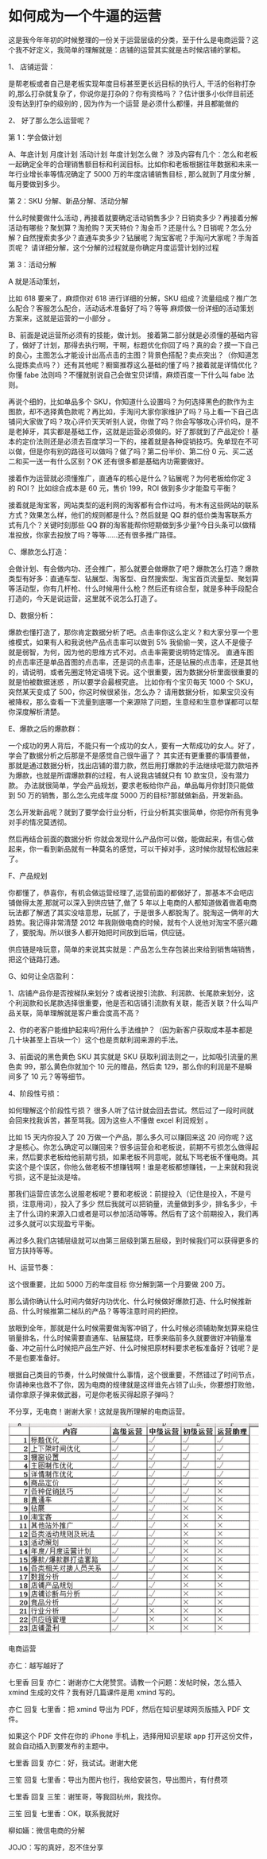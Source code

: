 # 如何成为一个牛逼的运营

这是我今年年初的时候整理的一份关于运营层级的分类，至于什么是电商运营？这个我不好定义，我简单的理解就是：店铺的运营其实就是古时候店铺的掌柜。

1、 店铺运营：

是帮老板或者自己是老板实现年度目标甚至更长远目标的执行人, 干活的俗称打杂的,那么打杂就复杂了，你说你是打杂的？你有资格吗？？估计很多小伙伴目前还没有达到打杂的级别的 , 因为作为一个运营 是必须什么都懂，并且都能做的

2、 好了那么怎么运营呢？

第 1：学会做计划

A、年底计划 月度计划 活动计划 年度计划怎么做？
涉及内容有几个：怎么和老板一起确定全年的合理销售额目标和利润目标。比如你和老板根据往年数据和未来一年行业增长率等情况确定了 5000 万的年度店铺销售目标 , 那么就到了月度分解 , 每月要做到多少。

第 2：SKU 分解、新品分解、活动分解

什么时候要做什么活动 , 再接着就要确定活动销售多少？日销卖多少？再接着分解 活动有哪些？聚划算？淘抢购？天天特价？淘金币？还是什么？日销呢？怎么分解？自然搜索卖多少？直通车卖多少？钻展呢？淘宝客呢？手淘问大家呢？手淘首页呢？ 请详细分解，这个分解的过程就是你确定月度运营计划的过程

第 3：活动分解

A 就是活动策划，

比如 618 要来了，麻烦你对 618 进行详细的分解，SKU 组成？流量组成？推广怎么配合？客服怎么配合，活动话术准备好了吗？等等 麻烦做一份详细的活动策划方案来，这就是运营的一小部分 。

B、前面是说运营所必须有的技能，做计划。
接着第二部分就是必须懂的基础内容了，做好了计划，那得去执行啊，干啊，标题优化你回了吗？真的会？摸一下自己的良心，主图怎么才能设计出高点击的主图？背景色搭配？卖点突出？（你知道怎么提炼卖点吗？）还有其他呢？橱窗推荐这么基础的懂了吗？接着就是详情优化？你懂 fabe 法则吗？不懂就别说自己会做宝贝详情，麻烦百度一下什么叫 fabe 法则。

再说个细的，比如单品多个 SKU，你知道什么设置吗？为何选择黑色的款作为主图款，却不选择黄色款呢？再比如，手淘问大家你家维护了吗？马上看一下自己店铺问大家做了吗？攻心评价天天听别人说，你做了吗？你会写够攻心评价吗，是不是老掉牙，其实都是基础工作，这就是运营必须做的。好了那就到了产品定价！基本的定价法则还是必须去百度学习一下的，接着就是各种促销技巧。免单现在不可以做，但是你有别的路径可以做吗？做了吗？第二份半价、第二份 0 元、买二送二和买一送一有什么区别？OK 还有很多都是基础内功需要做好。

接着作为运营就必须懂推广，直通车的核心是什么？钻展呢？为何老板给你定 3 的 ROI？ 比如综合成本是 60 元，售价 199，ROI 做到多少才能盈亏平衡？

接着就是淘宝客，网站类型的返利网的淘客都有合作过吗，有木有这些网站的联系方式？效果怎么样，他们的规则都是什么？然后就是 QQ 群的低价类淘客联系方式有几个？关键时刻那些 QQ 群的淘客能帮你短期做到多少量?今日头条可以做精准投放，你家去投放了吗？等等……还有很多推广路径。

C、爆款怎么打造：

会做计划、有会做内功、还会推广，那么就要会做爆款了吧？爆款怎么打造？爆款类型有好多：直通车型、钻展型、淘客型、自然搜索型、淘宝首页流量型、聚划算等活动型，你有几杆枪、什么时候用什么枪？然后还有综合型，就是多种手段配合打造的，今天是说运营，这里就不说怎么打造了。

D、数据分析：

爆款也懂打造了，那你肯定数据分析了吧。点击率你这么定义？和大家分享一个思维模式，如果有人和我说他产品点击率可以做到 5% 我偷偷一笑，这人不是傻子就是弱智，为何，因为他的思维方式不对。点击率需要说明特定情况。
直通车图的点击率还是单品首图的点击率，还是词的点击率，还是钻展的点击率，还是其他的，请说明，或者先圈定特定语境下说。这个很重要，因为数据分析里面很重要的就是怕被数据迷惑 ，所以要学会最根究底。
比如你有个宝贝每天 1000 个 SKU，突然某天变成了 500，你这时候很紧张，怎么办？ 请用数据分析，如果宝贝没有被降权，那么查看一下流量到底哪一个来源除了问题，生意经和生意参谋都可以帮你深度解析清楚。

E、爆款之后的爆款群：

一个成功的男人背后，不能只有一个成功的女人，要有一大帮成功的女人。好了，学会了数据分析之后那是不是感觉自己很牛逼了？ 其实还有更重要的事情要做，那就是通过数据分析，找出店铺的潜力款，然后用打爆款的手法继续吧潜力款培养为爆款，也就是所谓爆款群的过程，有人说我店铺就只有 10 款宝贝，没有潜力款。
办法就很简单，学会产品规划，要求老板给你产品，单品每月你封顶只能做到 50 万的销售，那么怎么完成年度 5000 万的目标?那就做新品，开发新品。

怎么开发新品呢？就到了要学会行业分析，行业分析其实很简单，你把你所有竞争对手的情况莫透彻。

然后再结合前面的数据分析 你就会发现什么产品你可以做，能做起来，有信心做起来，你一看到新品就有一种莫名的感觉，可以干掉对手，这时候你就轻松做起来了。

F、产品规划

你都懂了，恭喜你，有机会做运营经理了,运营前面的都做好了，那基本不会吧店铺做得太差,那就可以深入到供应链了,做了 5 年以上电商的人都知道做着做着电商玩法都了解透了其实没啥意思，玩腻了，于是很多人都脱淘了。脱淘这一俩年的大趋势。我记得非常清楚 2012 年我刚做电商的时候，就有个人说他对淘宝不感兴趣了，要脱淘。所以很多人都开始把时间放到后端，供应链。

供应链是啥玩意，简单的来说其实就是：产品怎么生存包装出来给到销售端销售，把这个链路打通。

G、如何让全店盈利：

1、店铺产品你是否按梯队来划分？或者说按引流款、利润款、长尾款来划分，这个利润款和长尾款选择很重要，他是否和店铺引流款有关联，能否关联？什么叫产品关联，简单理解就是客户重合度高不高？

2、你的老客户能维护起来吗?用什么手法维护？（因为新客户获取成本基本都是几十块甚至上百块一个）这个也是贡献利润来源的手法。

3、前面说的黑色黄色 SKU 其实就是 SKU 获取利润法则之一，比如吸引流量的黑色卖 99，那么黄色你就加个 10 元的赠品，然后卖 129，那么你的利润是不是瞬间多了 10 元？等等细节。

4、阶段性亏损：

如何理解这个阶段性亏损？ 很多人听了估计就会回去尝试。然后过了一段时间就会回来找我诉苦，甚至骂我。因为这些人不懂做 excel 利润规划 。

比如 15 天内你投入了 20 万做一个产品，那么多久可以赚回来这 20 问你呢？这才是核心。你怎么确定可以赚回来？很多运营会和老板说，前期不亏损怎么做得起来，然后要求老板给他前期亏损，如果老板不同意呢，就私下骂老板不懂电商。其实这个是个误区，你他么做老板不想赚钱啊！谁是老板都想赚钱，一上来就和我说亏损，这不是扯淡是啥。

那我们运营应该怎么说服老板呢？要和老板说：前提投入（记住是投入，不是亏损，注意用词），投入了多少 然后我就可以把销量，流量做到多少，排名多少，卡主了什么词的来源入口或者是可以参加活动等等。然后有了这个前期投入，我们再过多久就可以实现盈亏平衡。

再过多久我们店铺层级就可以由第三层级到第五层级，到时候我们可以获得更多的官方扶持等等。

H、运营节奏：

这个很重要，比如 5000 万的年度目标 你分解到第一个月要做 200 万。

那么请你确认什么时间内做好内功优化、什么时候做好爆款打造、什么时候推新品、什么时候推第二梯队的产品？等等注意时间的把控。

放眼到全年，那就是什么时候需要做淘客冲销了，什么时候必须辅助聚划算来稳住销量排名，什么时候需要直通车、钻展猛烧，旺季来临前多久就要做好冲销量准备、冲之前什么时候把产品生产好、什么时候把原材料要求老板准备好？钱呢？是不是也要准备好。

根据自己类目的节奏，什么时候做什么事情，这个很重要，不然错过了时间节点，你请神来也救不了你，因为电商的规律就是这样谁先占领了山头，你要想打败他，请你拿原子弹来做武器，可是你老板买得起原子弹吗？

不分享，无电商！谢谢大家！这就是我所理解的电商运营。

![](img/4534eac2831ef6b6c32c14e43ae4d5e5.jpg)

电商运营

亦仁：越写越好了

七里香 回复 亦仁：谢谢亦仁大佬赞赏。请教一个问题：发帖时候，怎么插入 xmind 生成的文件？我有好几篇课件是用 xmind 写的。

亦仁 回复 七里香：把 xmind 导出为 PDF，然后在知识星球网页版插入 PDF 文件。

如果这个 PDF 文件在你的 iPhone 手机上，选择用知识星球 app 打开这份文件，就会自动插入到要发布的主题中。

七里香 回复 亦仁：好，我试试。谢谢大佬

三笙 回复 七里香：导出为图片也行，我给安装包，导出图片，有付费项

七里香 回复 三笙：谢笙哥，等我回杭州，我找你。

三笙 回复 七里香：OK，联系我就好

柳如婳：微信电商的分解

JOJO：写的真好，忍不住分享